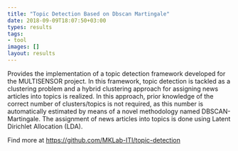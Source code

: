 ```yaml
---
title: "Topic Detection Based on Dbscan Martingale"
date: 2018-09-09T18:07:50+03:00
types: results
tags:
- tool
images: []
layout: results
---
```

Provides the implementation of a topic detection framework developed for the MULTISENSOR project. In this framework, topic detection is tackled as a clustering problem and a hybrid clustering approach for assigning news articles into topics is realized. In this approach, prior knowledge of the correct number of clusters/topics is not required, as this number is automatically estimated by means of a novel methodology named DBSCAN-Martingale. The assignment of news articles into topics is done using Latent Dirichlet Allocation (LDA).

Find more at https://github.com/MKLab-ITI/topic-detection
